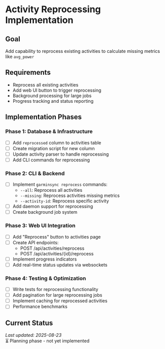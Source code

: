 # Activity Reprocessing Implementation

## Goal
Add capability to reprocess existing activities to calculate missing metrics like `avg_power`

## Requirements
- Reprocess all existing activities
- Add web UI button to trigger reprocessing
- Background processing for large jobs
- Progress tracking and status reporting

## Implementation Phases

### Phase 1: Database & Infrastructure
- [ ] Add `reprocessed` column to activities table
- [ ] Create migration script for new column
- [ ] Update activity parser to handle reprocessing
- [ ] Add CLI commands for reprocessing

### Phase 2: CLI & Backend
- [ ] Implement `garminsync reprocess` commands:
  - `--all`: Reprocess all activities
  - `--missing`: Reprocess activities missing metrics
  - `--activity-id`: Reprocess specific activity
- [ ] Add daemon support for reprocessing
- [ ] Create background job system

### Phase 3: Web UI Integration
- [ ] Add "Reprocess" button to activities page
- [ ] Create API endpoints:
  - POST /api/activities/reprocess
  - POST /api/activities/{id}/reprocess
- [ ] Implement progress indicators
- [ ] Add real-time status updates via websockets

### Phase 4: Testing & Optimization
- [ ] Write tests for reprocessing functionality
- [ ] Add pagination for large reprocessing jobs
- [ ] Implement caching for reprocessed activities
- [ ] Performance benchmarks

## Current Status
*Last updated: 2025-08-23*  
⏳ Planning phase - not yet implemented
